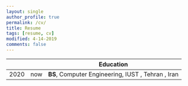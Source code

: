 ```yaml
---
layout: single
author_profile: true
permalink: /cv/
title: Resume
tags: [resume, cv]
modified: 4-14-2019
comments: false
---
```




|     |    |**Education**                                                               |
|-----|----|----------------------------------------------------------------------------------|
|2020 | now| **BS**, Computer Engineering, IUST , Tehran , Iran |





